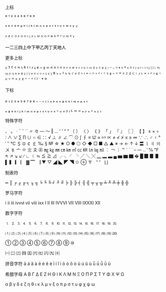 上标

⁰ ¹ ² ³ ⁴ ⁵ ⁶ ⁷ ⁸ ⁹

ᵃ ᵇ ᶜ ᵈ ᵉ ᵍ ʰ ⁱ ʲ ᵏ ˡ ᵐ ⁿ ᵒ ᵖ ᵒ ʳ ˢ ᵗ ᵘ ᵛ ʷ ˣ ʸ ᙆ

ᴬ ᴮ ᒼ ᴰ ᴱ ᴳ ᴴ ᴵ ᴶ ᴷ ᴸ ᴹ ᴺ ᴼ ᴾ ᴼ̴ ᴿ ˢ ᵀ ᵁ ᵂ ˣ ᵞ

㆒㆓㆔㆕㆖㆗㆘㆙㆚㆛㆜㆝㆞㆟

更多上标

ꝰ ˀ ˁ ˤ ꟸ ꭜ ʱ ꭝ ꭞ ʴ ʵ ʶ ꭟ ˠ ꟹ ᴭ ᴯ ᴲ ᴻ ᴽ ᵄ ᵅ ᵆ ᵊ ᵋ ᵌ ᵑ ᵓ ᵚ ᵝ ᵞ 
ᵟ ᵠ ᵡ ᵎ ᵔ ᵕ ᵙ ᵜ ᶛ ᶜ ᶝ ᶞ ᶟ ᶡ ᶣ ᶤ ᶥ ᶦ ᶧ ᶨ ᶩ ᶪ ᶫ ᶬ ᶭ ᶮ ᶯ ᶰ ᶱ ᶲ ᶳ ᶴ ᶵ ᶶ ᶷ ᶸ 
ᶹ ᶺ ᶼ ᶽ ᶾ ᶿ ꚜ ꚝ ჼ ᒃ ᕻ ᑦ ᒄ ᕪ ᑋ ᑊ ᔿ ᐢ ᣕ ᐤ ᣖ ᣴ ᣗ ᔆ ᙚ ᐡ ᘁ ᐜ ᕽ ᙆ ᙇ ᒼ ᣳ ᒢ ᒻ ᔿ ᐤ 
ᣖ ᣵ ᙚ ᐪ ᓑ ᘁ ᐜ ᕽ ᙆ ᙇ ⁺ ⁻ ⁼ ⁽ ⁾ ˙ * º

下标

₀ ₁ ₂ ₃ ₄ ₅ ₆ ₇ ₈ ₉ ₊ ₋ ₌ ₍ ₎ ₐ ₑ ₒ ₓ ₔ ₕ ₖ ₗ ₘ ₙ ₚ ₛ ₜ

ₐ ₔ ₑ ₕ ᵢ ⱼ ₖ ₗ ₘ ₙ ₒ ₚ ᵣ ₛ ₜ ᵤ ᵥ ₓ ᙮ ᵤ ᵩ ᵦ ₗ ˪ ៳ ៷ ₒ ᵨ ₛ ៴ ᵤ ᵪ ᵧ


特殊字符

、 。 · ˉ ˇ ¨ 〃 々 — ～ ‖ … ‘ ’ “ ” 〔 〕 〈 〉 《 》 「 」 『 』 
〖 〗 【 】 ± × ÷ ∶ ∧ ∨ ∑ ∏ ∪ ∩ ∈ ∷ √   ⊥ ∥ ∠ ⌒ ⊙ ∫ ∮ ≡ ≌ ≈ 
∽ ∝ ≠ ≮ ≯ ≤ ≥ ∞ ∵ ∴ ♂ ♀ ° ′ ″ ℃ ＄ ¤ ￠ ￡ ‰ § № ☆ ★ ○ 
● ◎ ◇ ◆ □ ■ △ ▲ ※ → ← ↑ ↓ 〓 〡 〢 〣 〤 〥 〦 〧 〨 〩 ㊣ ㎎ ㎏ 
㎜ ㎝ ㎞ ㎡ ㏄ ㏎ ㏑ ㏒ ㏕ ︰ ￢ ￤ ℡ ˊ ˋ ˙ – ― ‥ ‵ ℅ ℉ ↖ ↗ 
↘ ↙ ∕ ∟ ∣ ≒ ≦ ≧ ⊿ ╭ ╮ ╯ ╰ ╱ ╲ ╳ ▁ ▂ ▃ ▄ ▅ ▆ ▇ � █ ▉ ▊ ▋ ▌
▍ ▎ ▏ ▓ ▔ ▕ ▼ ▽ ◢ ◣ ◤ ◥ ☉ ⊕ 〒 〝 〞 ⌊⌋

制表符

═ ║ ╒ ╓ ╔ ╕ ╖ ╗ ╘ ╙ ╚ ╛ ╜ ╝ ╞ ╟ ╠ ╡ ╢ ╣ ╤ ╥ ╦ ╧ ╨ ╩ ╪ ╫ ╬

罗马字符

ⅰ ⅱ ⅲ ⅳⅴⅵ ⅶ ⅷ ⅸⅹ
Ⅰ Ⅱ Ⅲ ⅣⅤⅥ Ⅶ Ⅷ ⅨⅩⅪ Ⅻ

数字字符

⒈ ⒉ ⒊ ⒋ ⒌ ⒍ ⒎ ⒏ ⒐ ⒑ ⒒ ⒓ ⒔ ⒕ ⒖ ⒗ ⒘ ⒙ ⒚ ⒛

⑴ ⑵ ⑶ ⑷ ⑸ ⑹ ⑺ ⑻ ⑼ ⑽ ⑾ ⑿ ⒀ ⒁ ⒂ ⒃ ⒄ ⒅ ⒆ ⒇

① ② ③ ④ ⑤ ⑥ ⑦ ⑧ ⑨ ⑩

㈠ ㈡ ㈢ ㈣ ㈤ ㈥ ㈦ ㈧ ㈨ ㈩

拼音字符
ā á ǎ à ē é ě è ī í ǐ ì ō ó ǒ ò ū ú ǔ ù ǖ ǘ ǚ ǜ ü

希腊字母
Α Β Γ Δ Ε Ζ Η Θ Ι Κ Λ Μ Ν Ξ Ο Π Ρ Σ Τ Υ Φ Χ Ψ Ω

α β γ δ ε ζ η θ ι κ λ μ ν ξ ο π ρ σ τ υ φ χ ψ ω
